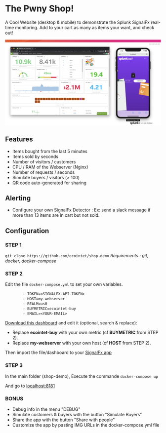 # The Pwny Shop!
A Cool Website (desktop & mobile) to demonstrate the Splunk SignalFx real-time monitoring.
Add to your cart as many as items your want, and check out!

![Main Screen](https://github.com/ecointet/shop-demo/blob/master/src/img/github-overview.png?raw=true)

## Features

- Items bought from the last 5 minutes
- Items sold by seconds
- Number of visitors / customers
- CPU / RAM of the Webserver (Nginx)
- Number of requests / seconds
- Simulate buyers / visitors (> 100)
- QR code auto-generated for sharing

## Alerting

- Configure your own SignalFx Detector : Ex: send a slack message if more than 13 items are in cart but not sold.

## Configuration

### STEP 1
`git clone https://github.com/ecointet/shop-demo`
*Requirements : git, docker, docker-compose*

### STEP 2

Edit the file `docker-compose.yml` to set your own variables.
           
            - TOKEN=<SIGNALFX-API-TOKEN>
            - HOST=my-webserver
            - REALM=us0
            - BUYMETRIC=ecointet-buy
            - EMAIL=<YOUR-EMAIL>

[Download this dashboard](https://raw.githubusercontent.com/ecointet/shop-demo/master/template-dashboard.json) and edit it (optional, search & replace):

- Replace **ecointet-buy** with your own metric (cf **BUYMETRIC** from STEP 2).
- Replace **my-webserver** with your own host (cf **HOST** from STEP 2).

Then import the file/dashboard to your [SignalFx app](app.signalfx.com)


### STEP 3

In the main folder (shop-demo), Execute the commande `docker-compose up`

And go to [localhost:8181](http://localhost:8181)

### BONUS

- Debug info in the menu "DEBUG"
- Simulate customers & buyers with the button "Simulate Buyers"
- Share the app with the button "Share with people"
- Customize the app by pasting IMG URLs in the docker-compose.yml file
